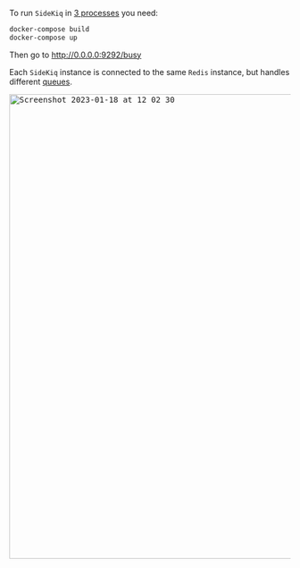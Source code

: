 To run `SideKiq` in <ins>3 processes</ins> you need:

```bash
docker-compose build
docker-compose up
```

Then go to http://0.0.0.0:9292/busy

Each `SideKiq` instance is connected to the same `Redis` instance, but handles different [queues](https://github.com/mersen1/sidekiq-without-rails/tree/main/app/config/sidekiq).  

<kbd><img width="831" alt="Screenshot 2023-01-18 at 12 02 30" src="https://user-images.githubusercontent.com/12909125/213155333-55c89fd9-8294-41ae-beee-3e7d64d3eb69.png"></kbd>

